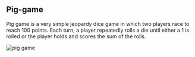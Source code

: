 ## Pig-game

Pig game is a very simple jeopardy dice game in which two players race to reach 100 points. Each turn, a player repeatedly rolls a die until either a 1 is rolled or the player holds and scores the sum of the rolls.

![pig game](https://user-images.githubusercontent.com/97234029/158071638-731d7dcf-7d0f-4314-b447-c0ef41da9259.jpg)
